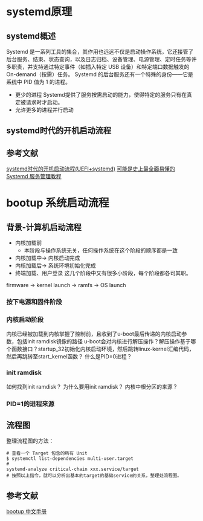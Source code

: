 
# systemd原理

## systemd概述
Systemd 是一系列工具的集合，其作用也远远不仅是启动操作系统，它还接管了后台服务、结束、状态查询，以及日志归档、设备管理、电源管理、定时任务等许多职责，并支持通过特定事件（如插入特定 USB 设备）和特定端口数据触发的 On-demand（按需）任务。
Systemd 的后台服务还有一个特殊的身份——它是系统中 PID 值为 1 的进程。
- 更少的进程
Systemd提供了服务按需启动的能力，使得特定的服务只有在真定被请求时才启动。
- 允许更多的进程并行启动

##  systemd时代的开机启动流程




## 参考文献
[systemd时代的开机启动流程(UEFI+systemd)](https://www.junmajinlong.com/linux/systemd/systemd_bootup/index.html)
[可能是史上最全面易懂的 Systemd 服务管理教程](https://cloud.tencent.com/developer/article/1516125)


# bootup 系统启动流程

## 背景-计算机启动流程
- 内核加载前
  - 本阶段与操作系统无关，任何操作系统在这个阶段的顺序都是一致
- 内核加载中-> 内核启动完成
- 内核加载后-> 系统环境初始化完成
- 终端加载、用户登录
这几个阶段中又有很多小阶段，每个阶段都各司其职。

firmware -> kernel launch -> ramfs -> OS launch

### 按下电源和固件阶段

### 内核启动阶段
内核已经被加载到内核掌握了控制前，且收到了u-boot最后传递的内核启动参数，包括init ramdisk镜像的路径
u-boot会对内核进行解压操作？解压操作基于哪个函数接口？startup_32初始化内核启动环境，然后跳转linux-kernel汇编代码，然后再跳转至start_kernel函数？
什么是PID=0进程？


### init ramdisk
如何找到init ramdisk？
为什么要用init ramdisk？
内核中根分区的来源？

### PID=1的进程来源




## 流程图
整理流程图的方法：
```shell
# 查看一个 Target 包含的所有 Unit
$ systemctl list-dependencies multi-user.target
#
systemd-analyze critical-chain xxx.service/target
# 按照以上指令，就可以分析出基本的target的基础service的关系，整理处流程图。
```

##


## 参考文献
[bootup 中文手册](https://www.jinbuguo.com/systemd/bootup.html)
